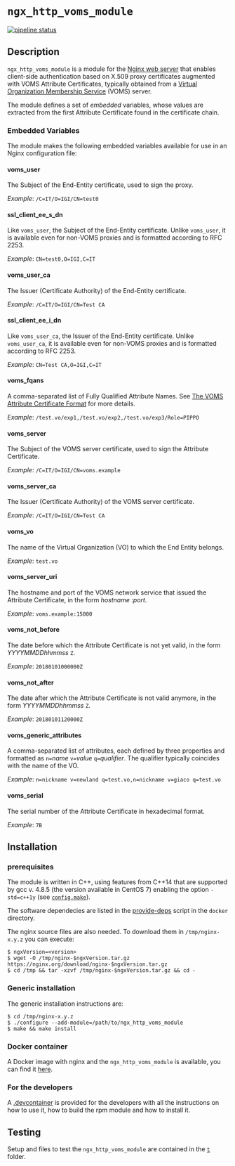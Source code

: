 # `ngx_http_voms_module`

[![pipeline status](https://baltig.infn.it/storm2/ngx_http_voms_module/badges/master/pipeline.svg)](https://baltig.infn.it/storm2/ngx_http_voms_module/commits/master)

## Description

`ngx_http_voms_module` is a module for the [Nginx web server](https://www.nginx.org/) that enables client-side authentication based on X.509 proxy certificates augmented with VOMS Attribute Certificates, typically obtained from a [Virtual Organization Membership Service](https://italiangrid.github.io/voms/) (VOMS) server.

The module defines a set of *embedded* variables, whose values are extracted from the first Attribute Certificate found in the certificate chain.

### Embedded Variables

The module makes the following embedded variables available for use in an Nginx configuration file:

#### voms_user

The Subject of the End-Entity certificate, used to sign the proxy.

_Example_: ``/C=IT/O=IGI/CN=test0``

#### ssl_client_ee_s_dn

Like `voms_user`, the Subject of the End-Entity certificate. Unlike `voms_user`, it is available even for non-VOMS proxies and is formatted according to RFC 2253.

_Example_: `CN=test0,O=IGI,C=IT`

#### voms_user_ca

The Issuer (Certificate Authority) of the End-Entity certificate.

_Example_: `/C=IT/O=IGI/CN=Test CA`

#### ssl_client_ee_i_dn

Like `voms_user_ca`, the Issuer of the End-Entity certificate. Unlike `voms_user_ca`, it is available even for non-VOMS proxies and is formatted according to RFC 2253.

_Example_: `CN=Test CA,O=IGI,C=IT`

#### voms_fqans

A comma-separated list of Fully Qualified Attribute Names. See [The VOMS Attribute Certificate Format](http://ogf.org/documents/GFD.182.pdf) for more details.

_Example_: `/test.vo/exp1,/test.vo/exp2,/test.vo/exp3/Role=PIPPO`

#### voms_server

The Subject of the VOMS server certificate, used to sign the Attribute Certificate.

_Example_: `/C=IT/O=IGI/CN=voms.example`

#### voms_server_ca

The Issuer (Certificate Authority) of the VOMS server certificate.

_Example_: `/C=IT/O=IGI/CN=Test CA`

#### voms_vo

The name of the Virtual Organization (VO) to which the End Entity belongs.

_Example_: `test.vo`

#### voms_server_uri

The hostname and port of the VOMS network service that issued the Attribute Certificate, in the form _hostname_ :_port_.

_Example_: `voms.example:15000`

#### voms_not_before

The date before which the Attribute Certificate is not yet valid, in the form _YYYYMMDDhhmmss_ `Z`.

_Example_: `20180101000000Z`

#### voms_not_after

The date after which the Attribute Certificate is not valid anymore, in the form _YYYYMMDDhhmmss_ `Z`.

_Example_: `20180101120000Z`

#### voms_generic_attributes

A comma-separated list of attributes, each defined by three properties and formatted as `n=`_name_ `v=`_value_ `q=`_qualifier_. The qualifier typically coincides with the name of the VO.

_Example_: `n=nickname v=newland q=test.vo,n=nickname v=giaco q=test.vo`

#### voms_serial

The serial number of the Attribute Certificate in hexadecimal format.

_Example_: `7B`

## Installation

### prerequisites
The module is written in C++, using features from C++14 that are supported by gcc v. 4.8.5 (the version available in CentOS 7) enabling the option `-std=c++1y` (see [`config.make`](config.make)). 

The software dependecies are listed in the [provide-deps](docker/library-scripts/provide-deps.sh) script in the `docker` directory.

The nginx source files are also needed. To download them in ```/tmp/nginx-x.y.z``` you can execute:

```shell
$ ngxVersion=<version>
$ wget -O /tmp/nginx-$ngxVersion.tar.gz https://nginx.org/download/nginx-$ngxVersion.tar.gz
$ cd /tmp && tar -xzvf /tmp/nginx-$ngxVersion.tar.gz && cd -
```

### Generic installation
The generic installation instructions are:

```shell
$ cd /tmp/nginx-x.y.z
$ ./configure --add-module=/path/to/ngx_http_voms_module
$ make && make install
```

### Docker container

A Docker image with nginx and the `ngx_http_voms_module` is available, you can find it [here](https://hub.docker.com/r/storm2/nginx-httpg-voms).

### For the developers
A [.devcontainer](.devcontainer) is provided for the developers with all the instructions on how to use it, how to build the rpm module and how to install it.

## Testing

Setup and files to test the `ngx_http_voms_module` are contained in the [`t`](t) folder.
